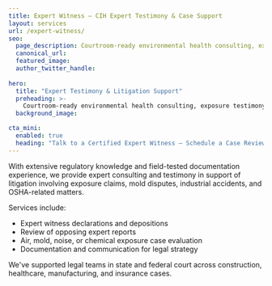 ```yaml
---
title: Expert Witness – CIH Expert Testimony & Case Support
layout: services
url: /expert-witness/
seo:
  page_description: Courtroom-ready environmental health consulting, exposure testimony, and expert CIH services for litigation support.
  canonical_url:
  featured_image:
  author_twitter_handle:
  
hero:
  title: "Expert Testimony & Litigation Support"
  preheading: >-
    Courtroom-ready environmental health consulting, exposure testimony, and expert CIH services for litigation support.
  background_image: 

cta_mini:
  enabled: true
  heading: "Talk to a Certified Expert Witness – Schedule a Case Review"
---
```


With extensive regulatory knowledge and field-tested documentation experience, we provide expert consulting and testimony in support of litigation involving exposure claims, mold disputes, industrial accidents, and OSHA-related matters.

Services include:
- Expert witness declarations and depositions
- Review of opposing expert reports
- Air, mold, noise, or chemical exposure case evaluation
- Documentation and communication for legal strategy

We've supported legal teams in state and federal court across construction, healthcare, manufacturing, and insurance cases.

